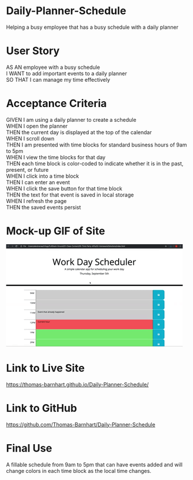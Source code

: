 # Daily-Planner-Schedule
Helping a busy employee that has a busy schedule with a daily planner

# User Story
AS AN employee with a busy schedule <br />
I WANT to add important events to a daily planner <br />
SO THAT I can manage my time effectively <br />

# Acceptance Criteria
GIVEN I am using a daily planner to create a schedule <br />
WHEN I open the planner <br />
THEN the current day is displayed at the top of the calendar <br />
WHEN I scroll down <br />
THEN I am presented with time blocks for standard business hours of 9am to 5pm <br />
WHEN I view the time blocks for that day <br />
THEN each time block is color-coded to indicate whether it is in the past, present, or future <br />
WHEN I click into a time block <br />
THEN I can enter an event <br />
WHEN I click the save button for that time block <br />
THEN the text for that event is saved in local storage <br />
WHEN I refresh the page <br />
THEN the saved events persist <br />

# Mock-up GIF of Site
![Gif of the site working from Clone](assets/images/05-third-party-apis-homework-demo.gif)

# Link to Live Site
https://thomas-barnhart.github.io/Daily-Planner-Schedule/

# Link to GitHub
https://github.com/Thomas-Barnhart/Daily-Planner-Schedule

# Final Use
A fillable schedule from 9am to 5pm that can have events added and will change colors in each time block as the local time changes.